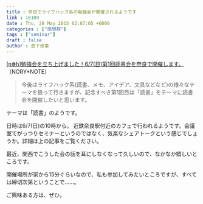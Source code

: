 ```yaml
---
title : 奈良でライフハック系の勉強会が開催されるようです
link : 16109
date : Thu, 28 May 2015 02:07:05 +0000
categories : ["感想群"]
tags : ["seminar"]
draft : false
author : 倉下忠憲
---
```


<a href="http://noryhana.net/2015/05/22/study-read-nara/" target="_blank">[n❁h]勉強会を立ち上げました！6/7(日)第1回読書会を奈良で開催します。</a>（NORY*NOTE）

<blockquote>今後はライフハック系(読書、メモ、アイデア、文具などなど)の様々なテーマを扱って行きますが、記念すべき第1回目は「読書」をテーマに読書会を開催したいと思います。</blockquote>

テーマは「読書」のようです。

日時は6/7(日)の10時から。 近鉄奈良駅付近のカフェで行われるようです。会議室でがっつりセミナーというのではなく、気楽なシェアトークという感じでしょうか。詳細は上の記事をご覧ください。

最近、関西でこうした会の話を耳にしなくなって久しいので、なかなか嬉しいところです。

開催場所が家から15分ぐらいなので、私も参加してみたいところですが、すべては締切次第ということで……。

ご興味ある方は、ぜひ。
